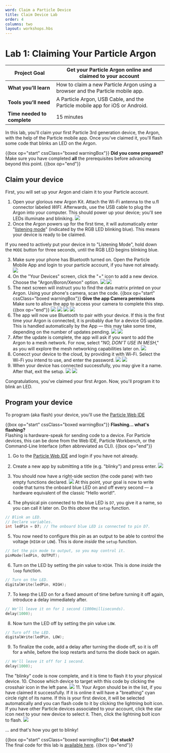 ```yaml
---
word: Claim a Particle Device
title: Claim Device Lab
order: 4
columns: two
layout: workshops.hbs
---
```


# Lab 1: Claiming Your Particle Argon

| **Project Goal**            | Get your Particle Argon online and claimed to your account                     |
| --------------------------- | --------------------------------------------------------------------------------- |
| **What you’ll learn**       | How to claim a new Particle Argon using a browser and the Particle mobile app. |
| **Tools you’ll need**       | A Particle Argon, USB Cable, and the Particle mobile app for iOS or Android.                |
| **Time needed to complete** | 15 minutes                                                                        |

In this lab, you'll claim your first Particle 3rd generation device, the Argon, with the help of the Particle mobile app. Once you've claimed it, you'll flash some code that blinks an LED on the Argon.

{{box op="start" cssClass="boxed warningBox"}}
**Did you come prepared?**</br>
Make sure you have completed **all** the prerequisites before advancing beyond this point.
{{box op="end"}}

## Claim your device

First, you will set up your Argon and claim it to your Particle account.

1. Open your glorious new Argon Kit. Attach the Wi-Fi antenna to the u.fl connector labeled _WIFI_. Afterwards, use the USB cable to plug the Argon into your computer. This should power up your device; you'll see LEDs illuminate and bliniking.
![](/assets/images/workshops/particle-101/01/Argon-plugged-in.jpg)
2. Once the Argon powers up for the first time, it will automatically enter "[listening mode](https://docs.particle.io/tutorials/device-os/led/argon/#listening-mode)" (indicated by the RGB LED blinking blue). This means your device is ready to be claimed.

  If you need to actively put your device in to "Listening Mode", hold down the `MODE` button for three seconds, until the RGB LED begins blinking blue.

3. Make sure your phone has Bluetooth turned on. Open the Particle Mobile App and login to your particle account, if you have not already.
![](/assets/images/workshops/particle-101/01/app-login-filled.png)
4.  On the "Your Devices" screen, click the "+" icon to add a new device. Choose the "Argon/Boron/Xenon" option.
![](/assets/images/workshops/particle-101/01/app-your-devices-empty.png)
![](/assets/images/workshops/particle-101/01/app-add-device.png)
5.  The next screen will instruct you to find the data matrix printed on your Argon. Using your phone's camera, scan the code. 
{{box op="start" cssClass="boxed warningBox"}}
**Give the app Camera permissions** <br/>
Make sure to allow the app to access your camera to complete this step.
{{box op="end"}}
![](/assets/images/workshops/particle-101/01/app-argon-scan-sticker.png)
![](/assets/images/workshops/particle-101/01/app-argon-scan-sticker2.png)
![](/assets/images/workshops/particle-101/01/app-argon-get-ready.png)
![](/assets/images/workshops/particle-101/01/app-argon-paired.png)
6. The app will now use Bluetooth to pair with your device. If this is the first time your Argon is connected, it is probably due for a device OS update. This is handled automatically by the App — this may take some time, depending on the number of updates pending.
![](/assets/images/workshops/particle-101/01/app-update-device-os.png)
![](/assets/images/workshops/particle-101/01/app-updating-device-os.jpg)
7. After the update is complete, the <!--Argon will return to listening mode (blinking blue) and the-->app will ask if you want to add the Argon to a mesh network. For now, select "_NO, DON'T USE IN MESH_," as you will explore the mesh networking capabilities later on.
![](/assets/images/workshops/particle-101/01/app-argon-use-in-mesh.png)
8. Conecct your device to the cloud, by providing it with Wi-Fi. Select the Wi-Fi you intend to use, and enter the password.
![](/assets/images/workshops/particle-101/01/app-argon-choose-wifi.png)
![](/assets/images/workshops/particle-101/01/app-argon-connecting-to-cloud.png)
9. When your device has connected successfully, you may give it a name. After that, exit the setup.
![](/assets/images/workshops/particle-101/01/app-argon-give-name.png)
![](/assets/images/workshops/particle-101/01/app-lets-get-building.png)

Congratulations, you've claimed your first Argon. Now, you'll program it to blink an LED.

## Program your device

To program (aka flash) your device, you'll use the [Particle Web IDE](https://build.particle.io/build/)



{{box op="start" cssClass="boxed warningBox"}}
**Flashing... what's flashing?** <br/>
Flashing is hardware-speak for sending code to a device. For Particle devices, this can be done from the Web IDE, Particle Workbench, or the Command-Line Interface (often abbreviated as CLI).
{{box op="end"}}

1. Go to the [Particle Web IDE](https://build.particle.io/build/) and login if you have not already.

2. Create a new app by submitting a title (e.g. "blinky") and press enter.
![](/assets/images/workshops/particle-101/01/webide-new-app.png)
3. You should now have a right-side section (the code pane) with two empty functions declared.
![](/assets/images/workshops/particle-101/01/webide-empty-app.png)
At this point, your goal is now to write code that turns the onboard blue LED on and off every second — a hardware equivalent of the classic "Hello world!".

4. The physical pin connected to the blue LED is `D7`, you give it a name, so you can call it later on. Do this _above_ the `setup` function.
```cpp
// Blink an LED.
// Declare variables.
int ledPin = D7; // The onboard blue LED is connected to pin D7.
```
5. You now need to configure this pin as an output to be able to control the voltage (`HIGH` or `LOW`). This is done _inside_ the `setup` function.
```cpp
// Set the pin mode to output, so you may control it.
pinMode(ledPin, OUTPUT);
```
6. Turn on the LED by setting the pin value to `HIGH`. This is done _inside_ the `loop` function.
```cpp
// Turn on the LED.
digitalWrite(ledPin, HIGH);
```
7. To keep the LED on for a fixed amount of time before turning it off again, introduce a delay immediately after.
```cpp
// We'll leave it on for 1 second (1000milliseconds).
delay(1000);
```
8. Now turn the LED off by setting the pin value `LOW`.
```cpp
// Turn off the LED.
digitalWrite(ledPin, LOW);
```
9. To finalize the code, add a delay after turning the diode off, so it is off for a while, before the loop restarts and turns the diode back on again.
```cpp
// We'll leave it off for 1 second.
delay(1000);
```
The "blinky" code is now complete, and it is time to flash it to your physical device.
10. Choose which device to target with this code by clicking the crosshair icon in the left pane.
![](/assets/images/workshops/particle-101/01/webide-devices.png)
11. Your Argon should be in the list, if you have claimed it successfully. If it is online it will have a "breathing" cyan circle right of its name. If this is your first device, it will be selected automatically and you can flash code to it by clicking the lightning bolt icon. If you have other Particle devices associated to your account, click the star icon next to your new device to select it. Then, click the lightning bolt icon to flash.
    ![](/assets/images/workshops/particle-101/01/webide-device-list.png)

... and that's how you get to blinky!

{{box op="start" cssClass="boxed warningBox"}}
**Got stuck?**</br>
The final code for this lab is [available here](https://go.particle.io/shared_apps/5bfefd038bf964af88000409).
{{box op="end"}}
